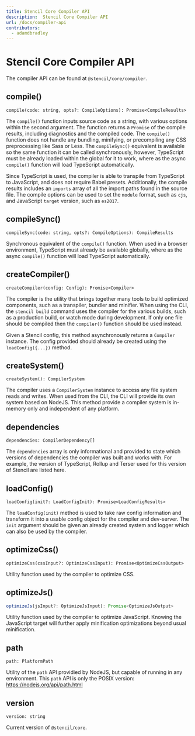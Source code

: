 ```yaml
---
title: Stencil Core Compiler API
description:  Stencil Core Compiler API
url: /docs/compiler-api
contributors:
  - adamdbradley
---
```


# Stencil Core Compiler API

The compiler API can be found at `@stencil/core/compiler`.


## compile()

```tsx
compile(code: string, opts?: CompileOptions): Promise<CompileResults>
```

The `compile()` function inputs source code as a string, with various options
within the second argument. The function returns a `Promise` of the compile results, including
diagnostics and the compiled code. The `compile()` function does not handle any bundling,
minifying, or precompiling any CSS preprocessing like Sass or Less. The `compileSync()`
equivalent is available so the same function it can be called synchronously, however,
TypeScript must be already loaded within the global for it to work, where as the async
`compile()` function will load TypeScript automatically.

Since TypeScript is used, the compiler is able to transpile from TypeScript to JavaScript,
and does not require Babel presets. Additionally, the compile results includes an `imports`
array of all the import paths found in the source file. The compile options can be used to set
the `module` format, such as `cjs`, and JavaScript `target` version, such as `es2017`.


## compileSync()

```tsx
compileSync(code: string, opts?: CompileOptions): CompileResults
```

Synchronous equivalent of the `compile()` function. When used in a browser environment, TypeScript must
already be available globally, where as the async `compile()` function will load TypeScript automatically.


## createCompiler()

```tsx
createCompiler(config: Config): Promise<Compiler>
```

The compiler is the utility that brings together many tools to build optimized components, such as a
transpiler, bundler and minifier. When using the CLI, the `stencil build` command uses the compiler for
the various builds, such as a production build, or watch mode during development. If only one file should
be compiled then the `compiler()` function should be used instead.

Given a Stencil config, this method asynchronously returns a `Compiler` instance. The config provided
should already be created using the `loadConfig({...})` method.

## createSystem()

```tsx
createSystem(): CompilerSystem
```

The compiler uses a `CompilerSystem` instance to access any file system reads and writes. When used
from the CLI, the CLI will provide its own system based on NodeJS. This method provide a compiler
system is in-memory only and independent of any platform.


## dependencies

```tsx
dependencies: CompilerDependency[]
```

The `dependencies` array is only informational and provided to state which versions of dependencies
the compiler was built and works with. For example, the version of TypeScript, Rollup and Terser used
for this version of Stencil are listed here.


## loadConfig()

```tsx
loadConfig(init?: LoadConfigInit): Promise<LoadConfigResults>
```

The `loadConfig(init)` method is used to take raw config information and transform it into a
usable config object for the compiler and dev-server. The `init` argument should be given
an already created system and logger which can also be used by the compiler.


## optimizeCss()

```tsx
optimizeCss(cssInput?: OptimizeCssInput): Promise<OptimizeCssOutput>
```

Utility function used by the compiler to optimize CSS.


## optimizeJs()

```jsx
optimizeJs(jsInput?: OptimizeJsInput): Promise<OptimizeJsOutput>
```

Utility function used by the compiler to optimize JavaScript. Knowing the JavaScript target
will further apply minification optimizations beyond usual minification.


## path

```tsx
path: PlatformPath
```

Utility of the `path` API providied by NodeJS, but capable of running in any environment.
This `path` API is only the POSIX version: https://nodejs.org/api/path.html


## version

```tsx
version: string
```

Current version of `@stencil/core`.
